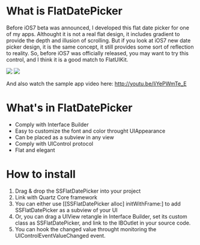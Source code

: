 # What is FlatDatePicker

Before iOS7 beta was announced, I developed this flat date picker for one of my apps. Althought it is not a real flat design, it includes gradient to provide the depth and illusion of scrolling. But if you look at iOS7 new date picker design, it is the same concept, it still provides some sort of reflection to reality. So, before iOS7 was officially released, you may want to try this control, and I think it is a good match to FlatUIKit. 

<img src="http://f.cl.ly/items/3B2Y3N2v2Z0l1D3U2O2l/date.png"/>
<img src="http://f.cl.ly/items/0b1s0K3n3f210P110d2L/time.png"/>

And also watch the sample app video here: http://youtu.be/liYePWmTe_E

# What's in FlatDatePicker

* Comply with Interface Builder
* Easy to customize the font and color throught UIAppearance
* Can be placed as a subview in any view
* Comply with UIControl protocol
* Flat and elegant

# How to install

1. Drag & drop the SSFlatDatePicker into your project
2. Link with Quartz Core framework
3. You can either use [[SSFlatDatePicker alloc] initWithFrame:] to add SSFlatDatePicker as a subview of your UI
4. Or, you can drag a UIView retangle in Interface Builder, set its custom class as SSFlatDatePicker, and link to the IBOutlet in your source code. 
5. You can hook the changed value throught monitoring the UIControlEventValueChanged event. 

